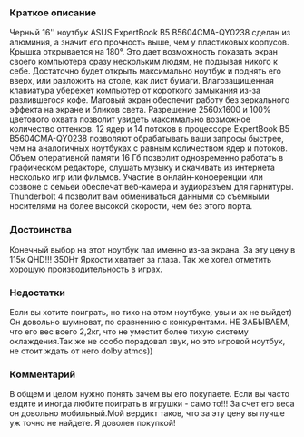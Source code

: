 ### **Краткое описание**
Черный 16'' ноутбук ASUS ExpertBook B5 B5604CMA-QY0238 сделан из алюминия, а значит его прочность выше, чем у пластиковых корпусов. Крышка открывается на 180°. Это дает возможность показать экран своего компьютера сразу нескольким людям, не подзывая никого к себе. Достаточно будет открыть максимально ноутбук и поднять его вверх, или разложить на столе, как лист бумаги. Влагозащищенная клавиатура убережет компьютер от короткого замыкания из-за разлившегося кофе. Матовый экран обеспечит работу без зеркального эффекта на экране и бликов света. Разрешение 2560х1600 и 100% цветового охвата позволит увидеть максимально возможное количество оттенков.  12 ядер и 14 потоков в процессоре ExpertBook B5 B5604CMA-QY0238 позволяют обрабатывать ваши запросы быстрее, чем на аналогичных ноутбуках с равным количеством ядер и потоков. Объем оперативной памяти 16 Гб позволит одновременно работать в графическом редакторе, слушать музыку и скачивать из интернета несколько игр или фильмов. Участие в онлайн-конференции или созвоне с семьей обеспечат веб-камера и аудиоразъем для гарнитуры. Thunderbolt 4 позволит вам обмениваться данными со съемными носителями на более высокой скорости, чем без этого порта.

### **Достоинства**
Конечный выбор на этот ноутбук пал именно из-за экрана. За эту цену в 115к QHD!!! 350Нт Яркости хватает за глаза. Так же хотел отметить хорошую производительность в играх.

### **Недостатки**
Если вы хотите поиграть, но тихо на этом ноутбуке, увы и ах не выйдет) Он довольно шумноват, по сравнению с конкурентами. НЕ ЗАБЫВАЕМ, что его вес всего 2,2кг, что не уместит более тихую систему охлаждения.Так же не особо порадовал звук, но это игровой ноутбук, не стоит ждать от него dolby atmos))

### **Комментарий**
В общем и целом нужно понять зачем вы его покупаете. Если вы часто ездите и иногда любите поиграть в игрушки - само то!!! За счет его веса он довольно мобильный.Мой вердикт таков, что за эту цену вы лучше уж точно не найдете. Я доволен покупкой!
